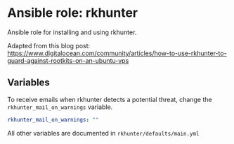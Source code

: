 # Ansible role: rkhunter

Ansible role for installing and using rkhunter.

Adapted from this blog post: https://www.digitalocean.com/community/articles/how-to-use-rkhunter-to-guard-against-rootkits-on-an-ubuntu-vps

## Variables

To receive emails when rkhunter detects a potential threat, change the `rkhunter_mail_on_warnings` variable.

```yaml
rkhunter_mail_on_warnings: ""
```

All other variables are documented in `rkhunter/defaults/main.yml`
